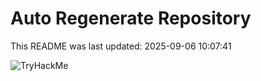 # Auto Regenerate Repository

This README was last updated: 2025-09-06 10:07:41

 ![TryHackMe](https://tryhackme.com/badge/533634)